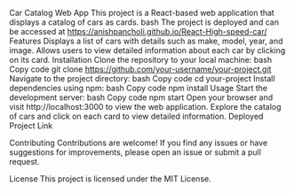 Car Catalog Web App
This project is a React-based web application that displays a catalog of cars as cards.
bash
The project is deployed and can be accessed at https://anishpancholi.github.io/React-High-speed-car/
Features
Displays a list of cars with details such as make, model, year, and image.
Allows users to view detailed information about each car by clicking on its card.
Installation
Clone the repository to your local machine:
bash
Copy code
git clone https://github.com/your-username/your-project.git
Navigate to the project directory:
bash
Copy code
cd your-project
Install dependencies using npm:
bash
Copy code
npm install
Usage
Start the development server:
bash
Copy code
npm start
Open your browser and visit http://localhost:3000 to view the web application.
Explore the catalog of cars and click on each card to view detailed information.
Deployed Project Link


Contributing
Contributions are welcome! If you find any issues or have suggestions for improvements, please open an issue or submit a pull request.

License
This project is licensed under the MIT License.
